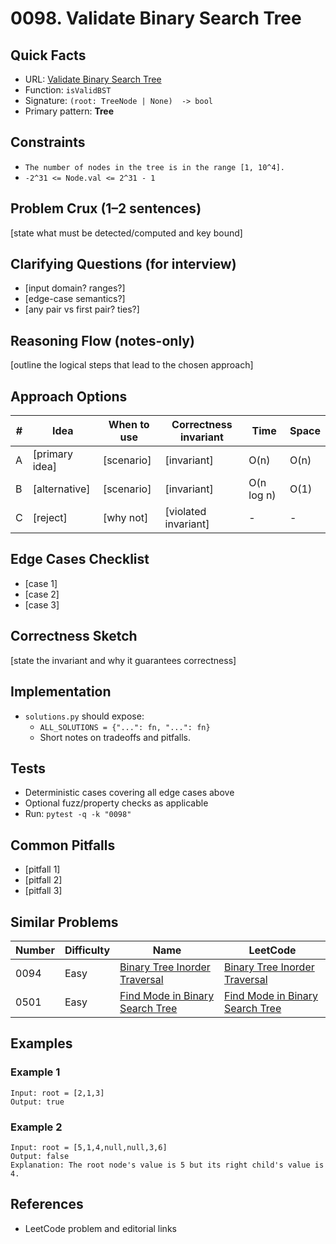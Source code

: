 # 0098. Validate Binary Search Tree

## Quick Facts

- URL: [Validate Binary Search Tree](https://leetcode.com/problems/validate-binary-search-tree/)
- Function: `isValidBST`
- Signature: `(root: TreeNode | None)  -> bool`
- Primary pattern: **Tree**

## Constraints

- `The number of nodes in the tree is in the range [1, 10^4].`
- `-2^31 <= Node.val <= 2^31 - 1`

## Problem Crux (1–2 sentences)

[state what must be detected/computed and key bound]

## Clarifying Questions (for interview)

- [input domain? ranges?]
- [edge-case semantics?]
- [any pair vs first pair? ties?]

## Reasoning Flow (notes-only)

[outline the logical steps that lead to the chosen approach]

## Approach Options

| # | Idea | When to use | Correctness invariant | Time | Space |
|---|------|-------------|-----------------------|------|-------|
| A | [primary idea] | [scenario] | [invariant] | O(n) | O(n) |
| B | [alternative] | [scenario] | [invariant] | O(n log n) | O(1) |
| C | [reject] | [why not] | [violated invariant] | - | - |

## Edge Cases Checklist

- [case 1]
- [case 2]
- [case 3]

## Correctness Sketch

[state the invariant and why it guarantees correctness]

## Implementation

- `solutions.py` should expose:
  - `ALL_SOLUTIONS = {"...": fn, "...": fn}`
  - Short notes on tradeoffs and pitfalls.

## Tests

- Deterministic cases covering all edge cases above
- Optional fuzz/property checks as applicable
- Run: `pytest -q -k "0098"`

## Common Pitfalls

- [pitfall 1]
- [pitfall 2]
- [pitfall 3]

## Similar Problems

| Number | Difficulty | Name | LeetCode |
|---|---|---|---|
| 0094 | Easy | [Binary Tree Inorder Traversal](../0094-binary-tree-inorder-traversal/readme.md) | [Binary Tree Inorder Traversal](https://leetcode.com/problems/binary-tree-inorder-traversal/) |
| 0501 | Easy | [Find Mode in Binary Search Tree](../0501-find-mode-in-binary-search-tree/readme.md) | [Find Mode in Binary Search Tree](https://leetcode.com/problems/find-mode-in-binary-search-tree/) |

## Examples

### Example 1

```text
Input: root = [2,1,3]
Output: true
```

### Example 2

```text
Input: root = [5,1,4,null,null,3,6]
Output: false
Explanation: The root node's value is 5 but its right child's value is 4.
```

## References

- LeetCode problem and editorial links
